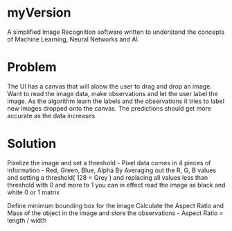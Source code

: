 # myVersion
  A simplified Image Recognition software written to understand the concepts of Machine Learning, Neural Networks and AI.
  
# Problem
  The UI has a canvas that will aloow the user to drag and drop an image.
  Want to read the image data, make observations and let the user label the image.
  As the algorithm learn the labels and the observations it tries to label new images dropped onto the canvas.
  The predictions should get more accurate as the data increases
  
 # Solution
  
  Pixelize the image and set a threshold 
    - Pixel data comes in 4 pieces of information - Red, Green, Blue, Alpha
      By Averaging out the R, G, B  values and setting a threshold( 128 = Grey )
      and replacing all values less than threshold with 0 and more to 1
      you can in effect read the image as black and white 0 or 1 matrix

     

  Define minimum bounding box for the image
  Calculate the Aspect Ratio and Mass of the object in the image and store the observations
    - Aspect Ratio = length / width
  
  
